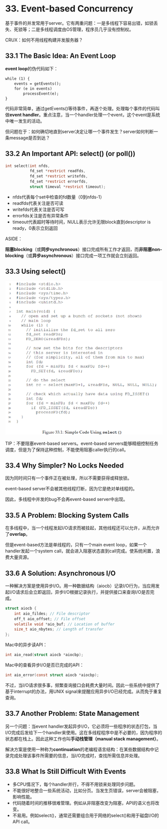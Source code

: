 # 33. Event-based Concurrency

基于事件的并发常用于server。它有两重问题：一是多线程下容易出错，如锁丢失、死锁等；二是多线程调度由OS管理，程序员几乎没有控制权。

CRUX：如何不用线程构建并发服务器？

## 33.1 The Basic Idea: An Event Loop

**event loop**的伪代码如下：

```
while (1) {
	events = getEvents();
	for (e in events)
		processEvent(e);
}
```

代码非常简单，通过getEvents()等待事件，再逐个处理。处理每个事件的代码叫做**event handler**。重点注意，当一个handler处理一个event，这个event是系统中唯一发生的活动。

但问题在于：如何确切地直到server决定让哪一个事件发生？server如何判断一条message是否到达？

## 33.2 An Important API: select() (or poll())

```c
int select(int nfds,
           fd_set *restrict readfds,
           fd_set *restrict writefds,
           fd_set *restrict errorfds,
           struct timeval *restrict timeout);
```

* nfds代表每个set中检查的fd数量（0到nfds-1）
* readfds代表关注是否可读
* writefds代表关注是否可写
* errorfds关注是否有异常条件
* timeout代表超时等待时间，NULL表示允许无限block直到descriptor is ready，0表示立刻返回

ASIDE：

**阻塞blocking**（或**同步synchronous**）接口完成所有工作才返回，而**非阻塞non-blocking**（或**异步asynchronous**）接口完成一项工作就会立刻返回。

## 33.3 Using select()

![](../../.gitbook/assets/image-20211221172912722.png)

TIP：不要阻塞event-based servers。event-based servers能够精细控制任务调度，但是为了保持这种控制，不能使用阻塞caller执行的call。

## 33.4 Why Simpler? No Locks Needed

因为同时间只有一个事件正在被处理，所以不需要获得或释放锁。

event-based server不会被其他线程打断，因为它是绝对单线程的。

因此，多线程中并发的bug不会再event-based server中出现。

## 33.5 A Problem: Blocking System Calls

在多线程中，当一个线程发起I/O请求而被挂起，其他线程还可以允许，从而允许了**overlap**。

但是event-based方法是单线程的，只有一个main event loop，如果一个handler发起一个system call，就会进入阻塞状态直到call完成。使系统闲置，浪费大量资源。

## 33.6 A Solution: Asynchronous I/O

一种解决方案是使用异步I/O。用一种数据结构（aiocb）记录I/O行为，当应用发起I/O请求后会立即返回，异步I/O根据记录执行，并提供接口来查询I/O是否完成。

```c
struct aiocb {
    int aio_fildes; // File descriptor
    off_t aio_offset; // File offset
    volatile void *aio_buf; // Location of buffer
    size_t aio_nbytes; // Length of transfer
};
```

Mac中的异步读API：

```c
int aio_read(struct aiocb *aiocbp);
```

Mac中的查看异步I/O是否已完成的API：

```c
int aio_error(const struct aiocb *aiocbp);
```

不过，当I/O请求很多事，频繁查询接口会耗费大量时间。因此一些系统中提供了基于interrupt的办法，用UNIX signal来提醒应用异步I/O已经完成。从而免于重复查询。

## 33.7 Another Problem: State Management

另一个问题：当event handler发起异步I/O，它必须将一些程序的状态打包，当I/O完成后发给下一个handler来使用。这在多线程程序中是不必要的，因为程序的状态都在栈上。因此这种工作也叫**手动栈管理（manual stack management）**。

解决方案是使用一种称为**continuation**的老编程语言结构：在某些数据结构中记录完成处理该事件所需要的信息，当I/O完成时，查找所需信息并处理。

## 33.8 What Is Still Difficult With Events

* 多CPU情况下，每个handler并行，不得不用锁来处理同步问题。
* 不能很好地整合一些系统活动，比如分页。当发生页错误，server会被阻塞，影响性能。
* 代码随着时间的推移很难管理。例如从非阻塞改变为阻塞，API的语义也将改变。
* 不易用。例如select()，通常还需要组合用于网络的select()和用于磁盘I/O的API call。
